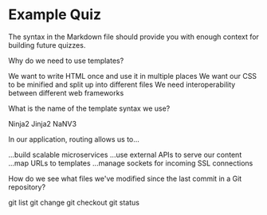 # Example Quiz

The syntax in the Markdown file should provide you with enough context for building future quizzes. 

<quiz name="Pop Quiz: Section 2">
    <question>
        <p>Why do we need to use templates?</p>
        <answer correct>We want to write HTML once and use it in multiple places</answer>
        <answer>We want our CSS to be minified and split up into different files</answer>
        <answer>We need interoperability between different web frameworks</answer>
    </question>
    <question>
        <p>What is the name of the template syntax we use?</p>
        <answer>Ninja2</answer>
        <answer correct>Jinja2</answer>
        <answer>NaNV3</answer>
    </question>
    <question>
        <p>In our application, routing allows us to...</p>
        <answer>...build scalable microservices</answer>
        <answer>...use external APIs to serve our content</answer>
        <answer correct>...map URLs to templates</answer>
        <answer>...manage sockets for incoming SSL connections</answer>
    </question>
    <question>
        <p>How do we see what files we've modified since the last commit in a Git repository?</p>
        <answer>git list</answer>
        <answer>git change</answer>
        <answer>git checkout</answer>
        <answer correct>git status</answer>
    </question>
</quiz>
